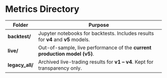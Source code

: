 # Metrics Directory

| Folder | Purpose |
|--------|---------|
| **backtest/** | Jupyter notebooks for backtests. Includes results for **v4** and **v5** models. |
| **live/** | Out-of-sample, live performance of the **current production model (v5)**. |
| **legacy_all/** | Archived live-trading results for **v1 – v4**. Kept for transparency only. |
